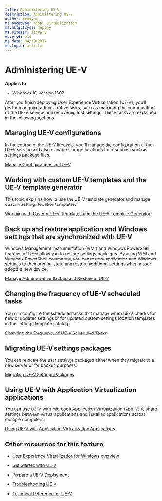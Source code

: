 ```yaml
---
title: Administering UE-V
description: Administering UE-V
author: trudyha
ms.pagetype: mdop, virtualization
ms.mktglfcycl: deploy
ms.sitesec: library
ms.prod: w10
ms.date: 04/19/2017
ms.topic: article
---
```



# Administering UE-V

**Applies to**
-   Windows 10, version 1607

After you finish deploying User Experience Virtualization (UE-V), you'll perform ongoing administrative tasks, such as managing the configuration of the UE-V service and recovering lost settings. These tasks are explained in the following sections.

## Managing UE-V configurations


In the course of the UE-V lifecycle, you'll manage the configuration of the UE-V service and also manage storage locations for resources such as settings package files.

[Manage Configurations for UE-V](uev-manage-configurations.md)

## Working with custom UE-V templates and the UE-V template generator


This topic explains how to use the UE-V template generator and manage custom settings location templates.

[Working with Custom UE-V Templates and the UE-V Template Generator](uev-working-with-custom-templates-and-the-uev-generator.md)

## Back up and restore application and Windows settings that are synchronized with UE-V


Windows Management Instrumentation (WMI) and Windows PowerShell features of UE-V allow you to restore settings packages. By using WMI and Windows PowerShell commands, you can restore application and Windows settings to their original state and restore additional settings when a user adopts a new device.

[Manage Administrative Backup and Restore in UE-V](uev-manage-administrative-backup-and-restore.md)

## Changing the frequency of UE-V scheduled tasks


You can configure the scheduled tasks that manage when UE-V checks for new or updated settings or for updated custom settings location templates in the settings template catalog.

[Changing the Frequency of UE-V Scheduled Tasks](uev-changing-the-frequency-of-scheduled-tasks.md)

## Migrating UE-V settings packages


You can relocate the user settings packages either when they migrate to a new server or for backup purposes.

[Migrating UE-V Settings Packages](uev-migrating-settings-packages.md)

## Using UE-V with Application Virtualization applications


You can use UE-V with Microsoft Application Virtualization (App-V) to share settings between virtual applications and installed applications across multiple computers.

[Using UE-V with Application Virtualization Applications](uev-using-uev-with-application-virtualization-applications.md)

## Other resources for this feature


-   [User Experience Virtualization for Windows overview](uev-for-windows.md)

-   [Get Started with UE-V](uev-getting-started.md)

-   [Prepare a UE-V Deployment](uev-prepare-for-deployment.md)

-   [Troubleshooting UE-V](uev-troubleshooting.md)

-   [Technical Reference for UE-V](uev-technical-reference.md)




